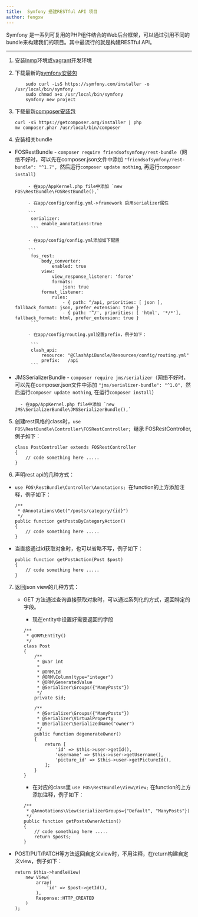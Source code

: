 ```yaml
---
title:  Symfony 搭建RESTful API 项目
author: fengxw
---
```


Symfony 是一系列可复用的PHP组件结合的Web后台框架，可以通过引用不同的bundle来构建我们的项目。其中最流行的就是构建RESTful API。

---

1. 安装[lnmp](http://www.lnmp.org/)环境或[vagrant](https://www.vagrantup.com)开发环境

2. 下载最新的[symfony安装包](https://symfony.com/download)

    ```
    	sudo curl -LsS https://symfony.com/installer -o /usr/local/bin/symfony
    	sudo chmod a+x /usr/local/bin/symfony 
    	symfony new project
    ```
    
3. 下载最新[composer安装包](http://www.phpcomposer.com/)

    ```
    curl -sS https://getcomposer.org/installer | php
    mv composer.phar /usr/local/bin/composer
    ```
    
4. 安装相关bundle

* FOSRestBundle 
           - `composer require friendsofsymfony/rest-bundle`（网络不好时，可以先在composer.json文件中添加 `"friendsofsymfony/rest-bundle": "^1.7", `然后运行`composer update nothing`, 再运行`composer install`）

           - 在app/AppKernel.php file中添加 `new FOS\RestBundle\FOSRestBundle(),`

           - 在app/config/config.yml->framework 启用serializer属性

           ```
            serializer:
                enable_annotations:true
            ```
            
           - 在app/config/config.yml添加如下配置
           
           ```
            fos_rest:
                body_converter:
                    enabled: true
                view:
                    view_response_listener: 'force'
                    formats:
                        json: true
                format_listener:
                    rules:
                        - { path: ^/api, priorities: [ json ], fallback_format: json, prefer_extension: true }
                        - { path: '^/', priorities: [ 'html', '*/*'], fallback_format: html, prefer_extension: true }
            ```
            
           - 在app/config/routing.yml设置prefix，例子如下：

            ```
            clash_api:
                resource: "@ClashApiBundle/Resources/config/routing.yml"
                prefix:   /api
            ```   
            
* JMSSerializerBundle 
        - `composer require jms/serializer`（网络不好时，可以先在composer.json文件中添加 `"jms/serializer-bundle": "^1.0", `然后运行`composer update nothing`, 在运行`composer install`）
            
        - 在app/AppKernel.php file中添加 `new JMS\SerializerBundle\JMSSerializerBundle(),`

            
5. 创建rest风格的class时，`use FOS\RestBundle\Controller\FOSRestController; `继承 FOSRestController, 例子如下：
    ```
    class PostController extends FOSRestController
    {
        // code something here .....
    }
    ```

6. 声明rest api的几种方式：
 * `use FOS\RestBundle\Controller\Annotations; `在function的上方添加注释，例子如下：
    ```   
    /**
     * @Annotations\Get("/posts/category/{id}")
     */
    public function getPostsByCategoryAction() 
    {
        // code something here .....
    }
    ```
  * 当直接通过id获取对象时，也可以省略不写，例子如下：
    ```
    public function getPostAction(Post $post)
    {
        // code something here .....
    }
    ```
    
7. 返回json view的几种方式：
    * GET 方法通过查询直接获取对象时，可以通过系列化的方式，返回特定的字段。
        - 现在entity中设置好需要返回的字段

        ```
        /**
         * @ORM\Entity()
         */
        class Post
        {
            /**
             * @var int
             *
             * @ORM\Id
             * @ORM\Column(type="integer")
             * @ORM\GeneratedValue
             * @Serializer\Groups({"ManyPosts"})
             */
            private $id;
        
            /**
             * @Serializer\Groups({"ManyPosts"})
             * @Serializer\VirtualProperty
             * @Serializer\SerializedName("owner")
             */
            public function degenerateOwner()
            {
                return [
                    'id' => $this->user->getId(),
                    'username' => $this->user->getUsername(),
                    'picture_id' => $this->user->getPictureId(),
                ];
            }
        }
        ```
        
        - 在对应的class里 `use FOS\RestBundle\View\View;` 在function的上方添加注释，例子如下：

        ```
        /**
         * @Annotations\View(serializerGroups={"Default", "ManyPosts"})
         */
        public function getPostsOwnerAction()
        {
            // code something here .....
            return $posts;
        }
        ```
        
* POST/PUT/PATCH等方法返回自定义view时，不用注释，在return构建自定义view，例子如下：

    ```
    return $this->handleView(
        new View(
            array(
                'id' => $post->getId(),
            ),
            Response::HTTP_CREATED
        )
    );
    ```
